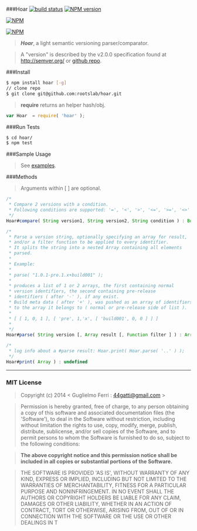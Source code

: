###Hoar
[![build status](https://secure.travis-ci.org/rootslab/hoar.png?branch=master)](http://travis-ci.org/rootslab/hoar) 
[![NPM version](https://badge.fury.io/js/hoar.png)](http://badge.fury.io/js/hoar)

[![NPM](https://nodei.co/npm/hoar.png?downloads=true&stars=true)](https://nodei.co/npm/hoar/)

[![NPM](https://nodei.co/npm-dl/hoar.png)](https://nodei.co/npm/hoar/)

> **_Hoar_**, a light semantic versioning parser/comparator.

> A "version" is described by the v2.0.0 specification found at http://semver.org/ or [github repo](https://github.com/mojombo/semver/blob/master/semver.md).

###Install

```bash
$ npm install hoar [-g]
// clone repo
$ git clone git@github.com:rootslab/hoar.git
```

> __require__ returns an helper hash/obj.

```javascript
var Hoar  = require( 'hoar' );
```

###Run Tests

```bash
$ cd hoar/
$ npm test
```

###Sample Usage

> See [examples](example/).


###Methods

> Arguments within [ ] are optional.

```javascript
/*
 * Compare 2 versions with a condition.
 * Following conditions are supported: '=', '<', '>', '<=', '>=', '<>'
 */
Hoar#compare( String version1, String version2, String condition ) : Boolean

/*
 * Parse a version string, optionally specifying an array for result,
 * and/or a filter function to be applied to every identifier.
 * It splits the string into a nested Array containing all elements
 * parsed.
 *
 * Example:
 *
 * parse( "1.0.1-pre.1.x+build001" );
 *
 * produces a list of 1 or 2 arrays, the first containing normal
 * version identifiers, the second containing pre-release
 * identifiers ( after '-' ), if any exist.
 * Build meta data ( after '+' ), was pushed as an array of identifiers
 * to the array it belongs to ( normal or pre-release side of list ).
 *
 * [ [ 1, 0, 1 ], [ 'pre', 1,'x', [ 'build001', 0, 0 ] ] ]
 *
 */
Hoar#parse( String version [, Array result [, Function filter ] ) : Array

/*
 * log info about a #parse result: Hoar.print( Hoar.parse( '..' ) );
 */
Hoar#print( Array ) : undefined
```

------------------------------------------------------------------------


### MIT License

> Copyright (c) 2014 &lt; Guglielmo Ferri : 44gatti@gmail.com &gt;

> Permission is hereby granted, free of charge, to any person obtaining
> a copy of this software and associated documentation files (the
> 'Software'), to deal in the Software without restriction, including
> without limitation the rights to use, copy, modify, merge, publish,
> distribute, sublicense, and/or sell copies of the Software, and to
> permit persons to whom the Software is furnished to do so, subject to
> the following conditions:

> __The above copyright notice and this permission notice shall be
> included in all copies or substantial portions of the Software.__

> THE SOFTWARE IS PROVIDED 'AS IS', WITHOUT WARRANTY OF ANY KIND,
> EXPRESS OR IMPLIED, INCLUDING BUT NOT LIMITED TO THE WARRANTIES OF
> MERCHANTABILITY, FITNESS FOR A PARTICULAR PURPOSE AND NONINFRINGEMENT.
> IN NO EVENT SHALL THE AUTHORS OR COPYRIGHT HOLDERS BE LIABLE FOR ANY
> CLAIM, DAMAGES OR OTHER LIABILITY, WHETHER IN AN ACTION OF CONTRACT,
> TORT OR OTHERWISE, ARISING FROM, OUT OF OR IN CONNECTION WITH THE
> SOFTWARE OR THE USE OR OTHER DEALINGS IN T